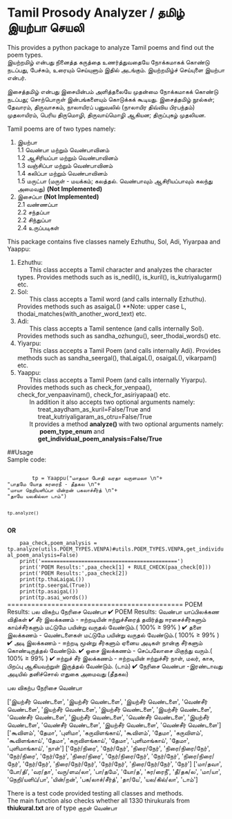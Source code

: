 # Tamil Prosody Analyzer / தமிழ் இயற்பா செயலி
This provides a python package to analyze Tamil poems and find out the poem types.  
இயற்றமிழ் என்பது நினைத்த கருத்தை உணர்த்துவதையே நோக்கமாகக் கொண்டு நடப்பது, பேச்சும், உரையும் செய்யுளும் இதில் அடங்கும். இயற்றமிழ்ச் செய்யுளை இயற்பா என்பர்.

இசைத்தமிழ் என்பது இசையின்பம் அளித்தலையே முதன்மை நோக்கமாகக் கொண்டு நடப்பது; சொற்பொருள் இன்பங்களையும் கொடுக்கக் கூடியது. இசைத்தமிழ் நூல்கள்; தேவாரம், திருவாசகம், நாலாயிரப் பனுவலில் (நாலாயிர திவ்விய பிரபந்தம்) முதலாயிரம், பெரிய திருமொழி, திருவாய்மொழி ஆகியன; திருப்புகழ் முதலியன.

Tamil poems are of two types namely:

1. இயற்பா  
1.1 வெண்பா மற்றும் வெண்பாவினம்  
1.2 ஆசிரியப்பா மற்றும் வெண்பாவினம்  
1.3 வஞ்சிப்பா மற்றும் வெண்பாவினம்  
1.4 கலிப்பா மற்றும் வெண்பாவினம்  
1.5 மருட்பா (மருள் - மயக்கம்; கலத்தல். வெண்பாவும் ஆசிரியப்பாவும் கலந்து அமைவது) <b>(Not Implemented)</b>  
2. இசைப்பா <b>(Not Implemented)</b>  
2.1 வண்ணப்பா  
2.2 சந்தப்பா  
2.2 சிந்துப்பா  
2.4 உருப்படிகள்  

This package contains five classes namely Ezhuthu, Sol, Adi, Yiyarpaa and Yaappu:
1. Ezhuthu:  
&nbsp;&nbsp;&nbsp;&nbsp;&nbsp;&nbsp; This class accepts a Tamil character and analyzes the character types. Provides methods such as is\_nedil(), is\_kuril(), is\_kutriyalugarm() etc.  
2. Sol:  
&nbsp;&nbsp;&nbsp;&nbsp;&nbsp;&nbsp; This class accepts a Tamil word (and calls internally Ezhuthu). Provides methods such as asaigaL() **Note: upper case L, thodai\_matches(with\_another\_word\_text) etc.  
3. Adi:  
&nbsp;&nbsp;&nbsp;&nbsp;&nbsp;&nbsp; This class accepts a Tamil sentence (and calls internally Sol). Provides methods such as sandha\_ozhungu(), seer\_thodai\_words() etc.  
4. Yiyarpu:  
&nbsp;&nbsp;&nbsp;&nbsp;&nbsp;&nbsp; This class accepts a Tamil Poem (and calls internally Adi). Provides methods such as sandha\_seergal(), thaLaigaL(), osaigaL(), vikarpam() etc.  
5. Yaappu:  
&nbsp;&nbsp;&nbsp;&nbsp;&nbsp;&nbsp; This class accepts a Tamil Poem (and calls internally Yiyarpu). Provides methods such as check\_for\_venpaa(), check\_for\_venpaavinam(), check\_for\_asiriyapaa() etc.  
&nbsp;&nbsp;&nbsp;&nbsp;&nbsp;&nbsp; In addition it also accepts two optional arguments namely:  
&nbsp;&nbsp;&nbsp;&nbsp;&nbsp;&nbsp;&nbsp;&nbsp;&nbsp;&nbsp;&nbsp;&nbsp;treat\_aaydham\_as\_kuril=False/True and   
&nbsp;&nbsp;&nbsp;&nbsp;&nbsp;&nbsp;&nbsp;&nbsp;&nbsp;&nbsp;&nbsp;&nbsp;treat\_kutriyaligaram\_as\_otru=False/True    
&nbsp;&nbsp;&nbsp;&nbsp;&nbsp;&nbsp; It provides a method <b> analyze() </b> with two optional arguments namely:   
&nbsp;&nbsp;&nbsp;&nbsp;&nbsp;&nbsp;&nbsp;&nbsp;&nbsp;&nbsp;&nbsp;&nbsp; <b>poem\_type\_enum</b> and   
&nbsp;&nbsp;&nbsp;&nbsp;&nbsp;&nbsp;&nbsp;&nbsp;&nbsp;&nbsp;&nbsp;&nbsp;<b>get\_individual\_poem\_analysis=False/True</b>    

##Usage  
Sample code:  

<code>
        tp = Yaappu("மாதவா போதி வரதா வருளமலா \n"+
"பாதமே யோத சுரரைநீ - தீதகல \n"+
"மாயா நெறியளிப்பா யின்றன் பகலாச்சீர்த் \n"+
"தாயே யலகில்லா டாம்")

	
	tp.analyze()  
</code>
	<b> OR </b>  <br>
<code>  	
    paa_check,poem_analysis = tp.analyze(utils.POEM_TYPES.VENPA)#utils.POEM_TYPES.VENPA,get_individual_poem_analysis=False)
    print('============================================')
    print('POEM Results:',paa_check[1] + RULE_CHECK(paa_check[0]))
    print('POEM Results:',paa_check[2])
    print(tp.thaLaigaL())
    print(tp.seergaL(True))
    print(tp.asaigaL())
    print(tp.asai_words())
</code>
	============================================
POEM Results: பல விகற்ப நேரிசை வெண்பா	✔  
POEM Results: வெண்பா யாப்பிலக்கண விதிகள்
	✔  சீர் இலக்கணம் - ஈற்றடியின் ஈற்றுச்சீரைத் தவிர்த்து ஈரசைச்சீர்களும் காய்ச்சீர்களும் மட்டுமே பயின்று வருதல் வேண்டும்.( 100%  ≥  99% )
	✔  தளை இலக்கணம் - வெண்டளைகள் மட்டுமே பயின்று வருதல் வேண்டும்.( 100%  ≥  99% )
	✔  அடி இலக்கணம் - ஈற்றடி மூன்று சீர்களும் ஏனைய அடிகள் நான்கு சீர்களும் கொண்டிருத்தல் வேண்டும்.
	✔  ஓசை இலக்கணம் - செப்பலோசை மிகுந்து வரும்.( 100%  ≥  99% )
	✔  ஈற்றுச் சீர் இலக்கணம்  - ஈற்றடியின் ஈற்றுச்சீர் நாள், மலர், காசு, பிறப்பு ஆகியவற்றுள் இருத்தல் வேண்டும். (டாம்)
	✔  		நேரிசை வெண்பா -இரண்டாவது அடியில் தனிச்சொல் எதுகை அமைவது  (தீதகல)

பல விகற்ப நேரிசை வெண்பா

['இயற்சீர் வெண்டளை', 'இயற்சீர் வெண்டளை', 'இயற்சீர் வெண்டளை', 'வெண்சீர் வெண்டளை', 'இயற்சீர் வெண்டளை', 'இயற்சீர் வெண்டளை', 'இயற்சீர் வெண்டளை', 'வெண்சீர் வெண்டளை', 'இயற்சீர் வெண்டளை', 'வெண்சீர் வெண்டளை', 'இயற்சீர் வெண்டளை', 'வெண்சீர் வெண்டளை', 'இயற்சீர் வெண்டளை', 'வெண்சீர் வெண்டளை']
['கூவிளம்', 'தேமா', 'புளிமா', 'கருவிளங்காய்', 'கூவிளம்', 'தேமா', 'கருவிளம்', 'கூவிளங்காய்', 'தேமா', 'கருவிளங்காய்', 'தேமா', 'புளிமாங்காய்', 'தேமா', 'புளிமாங்காய்', 'நாள்']
['நேர்/நிரை', 'நேர்/நேர்', 'நிரை/நேர்', 'நிரை/நிரை/நேர்', 'நேர்/நிரை', 'நேர்/நேர்', 'நிரை/நிரை', 'நேர்/நிரை/நேர்', 'நேர்/நேர்', 'நிரை/நிரை/நேர்', 'நேர்/நேர்', 'நிரை/நேர்/நேர்', 'நேர்/நேர்', 'நிரை/நேர்/நேர்', 'நேர்']
['மா/தவா', 'போ/தி', 'வர/தா', 'வரு/ளம/லா', 'பா/தமே', 'யோ/த', 'சுர/ரைநீ', 'தீ/தக/ல', 'மா/யா', 'நெறி/யளிப்/பா', 'யின்/றன்', 'பக/லாச்/சீர்த்', 'தா/யே', 'யல/கில்/லா', 'டாம்']

There is a test code provided testing all classes and methods.  
The main function also checks whether all 1330 thirukurals  from <b>thiukural.txt</b> are of type குறள் வெண்பா  








